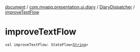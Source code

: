[document](../../index.md) / [com.myapp.presentation.ui.diary](../index.md) / [DiaryDispatcher](index.md) / [improveTextFlow](./improve-text-flow.md)

# improveTextFlow

`val improveTextFlow: StateFlow<`[`String`](https://kotlinlang.org/api/latest/jvm/stdlib/kotlin/-string/index.html)`>`